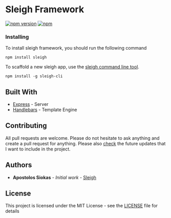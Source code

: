 # Sleigh Framework

[![npm version](https://badge.fury.io/js/sleigh.svg)](https://badge.fury.io/js/sleigh) [![npm](https://img.shields.io/npm/l/express.svg)](https://opensource.org/licenses/MIT)

### Installing

To install sleigh framework, you should run the following command

```
npm install sleigh
```

To scaffold a new sleigh app, use the [sleigh command line tool](https://www.npmjs.com/package/sleigh-cli). 

```
npm install -g sleigh-cli
```

## Built With

* [Express](https://github.com/expressjs/express) - Server
* [Handlebars](https://github.com/nodegit/nodegit) - Template Engine

## Contributing

All pull requests are welcome. Please do not hesitate to ask anything and create a pull request for anything. Please also [check](https://github.com/sleighjs/sleigh-framework/blob/master/UPDATES.md) the future updates that I want to include in the project.

## Authors

* **Apostolos Siokas** - *Initial work* - [Sleigh](https://github.com/siokas)

<!-- See also the list of [contributors](https://github.com/your/project/contributors) who participated in this project. -->

## License

This project is licensed under the MIT License - see the [LICENSE](https://opensource.org/licenses/MIT) file for details